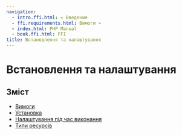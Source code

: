 ```yaml
---
navigation:
  - intro.ffi.html: « Введение
  - ffi.requirements.html: Вимоги »
  - index.html: PHP Manual
  - book.ffi.html: FFI
title: Встановлення та налаштування
---
```

# Встановлення та налаштування

## Зміст

-   [Вимоги](ffi.requirements.html)
-   [Установка](ffi.installation.html)
-   [Налаштування під час виконання](ffi.configuration.html)
-   [Типи ресурсів](ffi.resources.html)
